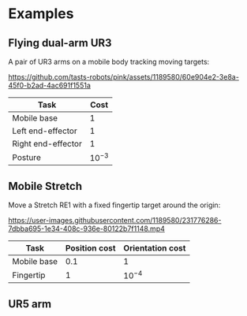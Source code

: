 # Examples

## Flying dual-arm UR3

A pair of UR3 arms on a mobile body tracking moving targets:

https://github.com/tasts-robots/pink/assets/1189580/60e904e2-3e8a-45f0-b2ad-4ac691f1551a

| Task | Cost |
|------|------|
| Mobile base | 1 |
| Left end-effector | 1 |
| Right end-effector | 1 |
| Posture | $10^{-3}$ |

## Mobile Stretch

Move a Stretch RE1 with a fixed fingertip target around the origin:

https://user-images.githubusercontent.com/1189580/231776286-7dbba695-1e34-408c-936e-80122b7f1148.mp4

| Task | Position cost | Orientation cost |
|------|---------------|------------------|
| Mobile base | $0.1$ | 1 |
| Fingertip | 1 | $10^{-4}$ |

## UR5 arm
